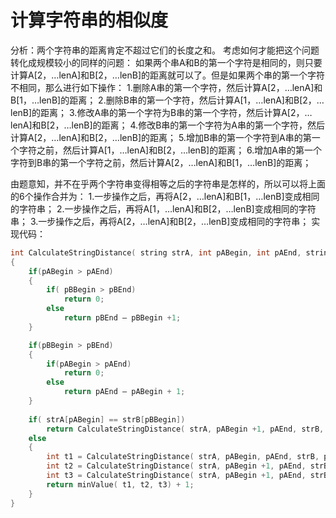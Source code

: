 # 计算字符串的相似度

分析：两个字符串的距离肯定不超过它们的长度之和。
考虑如何才能把这个问题转化成规模较小的同样的问题：
如果两个串A和B的第一个字符是相同的，则只要计算A[2，…lenA]和B[2，…lenB]的距离就可以了。但是如果两个串的第一个字符不相同，那么进行如下操作：
1.删除A串的第一个字符，然后计算A[2，…lenA]和B[1，…lenB]的距离；
2.删除B串的第一个字符，然后计算A[1，…lenA]和B[2，…lenB]的距离；
3.修改A串的第一个字符为B串的第一个字符，然后计算A[2，…lenA]和B[2，…lenB]的距离；
4.修改B串的第一个字符为A串的第一个字符，然后计算A[2，…lenA]和B[2，…lenB]的距离；
5.增加B串的第一个字符到A串的第一个字符之前，然后计算A[1，…lenA]和B[2，…lenB]的距离；
6.增加A串的第一个字符到B串的第一个字符之前，然后计算A[2，…lenA]和B[1，…lenB]的距离；

由题意知，并不在乎两个字符串变得相等之后的字符串是怎样的，所以可以将上面的6个操作合并为：
1.一步操作之后，再将A[2，…lenA]和B[1，…lenB]变成相同的字符串；
2.一步操作之后，再将A[1，…lenA]和B[2，…lenB]变成相同的字符串；
3.一步操作之后，再将A[2，…lenA]和B[2，…lenB]变成相同的字符串；
实现代码：
```C++
int CalculateStringDistance( string strA, int pABegin, int pAEnd, string strB, int pBBegin, int pBEnd)
{
	if(pABegin > pAEnd)
	{
		if( pBBegin > pBEnd)
			return 0;
		else
			return pBEnd – pBBegin +1;
	}

	if(pBBegin > pBEnd)
	{
		if(pABegin > pAEnd)
			return 0;
		else
			return pAEnd – pABegin + 1;
	}
	
	if( strA[pABegin] == strB[pBBegin])
		return CalculateStringDistance( strA, pABegin +1, pAEnd, strB, pBBegin +1, pBEnd);
	else
	{
		int t1 = CalculateStringDistance( strA, pABegin, pAEnd, strB, pBBegin +1, pBEnd);
		int t2 = CalculateStringDistance( strA, pABegin +1, pAEnd, strB, pBBegin, pBEnd);
		int t3 = CalculateStringDistance( strA, pABegin +1, pAEnd, strB, pBBegin +1, pBEnd);
		return minValue( t1, t2, t3) + 1;
	}
}
```
